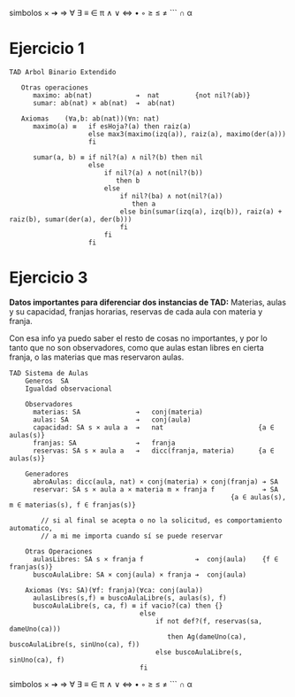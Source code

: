 simbolos × ➔ ⇒ ∀ ∃ ≡ ∈ π ∧ ∨ ⇔ • ◦ ≥ ≤ ≠ ``` ∩ α

# Ejercicio 1

```
TAD Arbol Binario Extendido
   
   Otras operaciones
      maximo: ab(nat)           ➔  nat         {not nil?(ab)}
      sumar: ab(nat) × ab(nat)  ➔  ab(nat)

   Axiomas    (∀a,b: ab(nat))(∀n: nat)
      maximo(a) ≡   if esHoja?(a) then raiz(a)
                    else max3(maximo(izq(a)), raiz(a), maximo(der(a)))
                    fi

      sumar(a, b) ≡ if nil?(a) ∧ nil?(b) then nil
                    else
                        if nil?(a) ∧ not(nil?(b))
                           then b
                        else
                            if nil?(ba) ∧ not(nil?(a))
                               then a
                            else bin(sumar(izq(a), izq(b)), raiz(a) + raiz(b), sumar(der(a), der(b)))
                            fi
                        fi
                    fi
```

# Ejercicio 3
**Datos importantes para diferenciar dos instancias de TAD:** Materias, aulas y su capacidad, franjas horarias, reservas de cada aula con materia y franja.  

Con esa info ya puedo saber el resto de cosas no importantes, y por lo tanto que no son observadores, como que aulas estan libres en cierta franja, o las materias que mas reservaron aulas.

```
TAD Sistema de Aulas
    Generos  SA
    Igualdad observacional

    Observadores
      materias: SA              ➔   conj(materia)
      aulas: SA                 ➔   conj(aula)
      capacidad: SA s × aula a  ➔   nat                        {a ∈ aulas(s)}
      franjas: SA               ➔   franja
      reservas: SA s × aula a   ➔   dicc(franja, materia)      {a ∈ aulas(s)}

    Generadores
      abroAulas: dicc(aula, nat) × conj(materia) × conj(franja) ➔ SA
      reservar: SA s × aula a × materia m × franja f            ➔ SA
                                                        {a ∈ aulas(s), m ∈ materias(s), f ∈ franjas(s)}

        // si al final se acepta o no la solicitud, es comportamiento automatico,
        // a mi me importa cuando sí se puede reservar
    
    Otras Operaciones
      aulasLibres: SA s × franja f             ➔  conj(aula)    {f ∈ franjas(s)}
      buscoAulaLibre: SA × conj(aula) × franja ➔  conj(aula)

    Axiomas (∀s: SA)(∀f: franja)(∀ca: conj(aula))
      aulasLibres(s,f) ≡ buscoAulaLibre(s, aulas(s), f)
      buscoAulaLibre(s, ca, f) ≡ if vacio?(ca) then {}
                                 else
                                     if not def?(f, reservas(sa, dameUno(ca)))
                                        then Ag(dameUno(ca), buscoAulaLibre(s, sinUno(ca), f))
                                     else buscoAulaLibre(s, sinUno(ca), f)
                                 fi
```

simbolos × ➔ ⇒ ∀ ∃ ≡ ∈ π ∧ ∨ ⇔ • ◦ ≥ ≤ ≠ ``` ∩ α